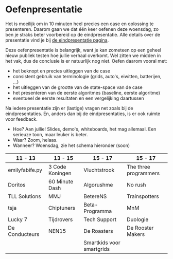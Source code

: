 # Oefenpresentatie

Het is moeilijk om in 10 minuten heel precies een case en oplossing te presenteren. Daarom gaan we dat één keer oefenen deze woensdag, zo ben je straks beter voorbereid op de eindpresentatie. Alle details over de presentatie vind je bij [de eindpresentatie pagina](/milestones/presentation).

Deze oefenpresentatie is belangrijk, want je kan zometeen op een geheel nieuw publiek testen hoe jullie verhaal overkomt. Wel zitten we midden in het vak, dus de conclusie is er natuurlijk nog niet. Oefen daarom vooral met:

- het beknopt en precies uitleggen van de case
- consistent gebruik van terminologie (grids, auto's, eiwitten, batterijen, ...)
- het uitleggen van de grootte van de state-space van de case
- het presenteren van de eerste algoritmes (baseline, eerste algoritme)
- eventueel de eerste resultaten en een vergelijking daartussen

Na iedere presentatie zijn er (lastige) vragen net zoals bij de eindpresentaties. En, anders dan bij de eindpresentaties, is er ook ruimte voor feedback.

- Hoe? Aan jullie! Slides, demo's, whiteboards, het mag allemaal. Een serieuze toon, maar leuker is beter.
- Waar? Zoom, helaas.
- Wanneer? Woensdag, zie het schema hieronder (soon)

| 11 - 13        | 13 - 15         | 15 - 17                   | 15 - 17               |
| -------------- | --------------- | ------------------------- | --------------------- |
| emilyfabife.py | 3 Code Koningen | Vluchtstrook              | The three programmers |
| Doritos        | 60 Minute Dash  | Algorushme                | No rush               |
| TLL Solutions  | MMJ             | BetereNS                  | Trainspotters         |
| tsja           | Chiptuners      | Beta-Programma            | MnM                   |
| Lucky 7        | Tijdrovers      | Tech Support              | Duologie              |
| De Conducteurs | NEN15           | De Roasters               | De Rooster Makers     |
|                |                 | Smartkids voor smartgrids |                       |
